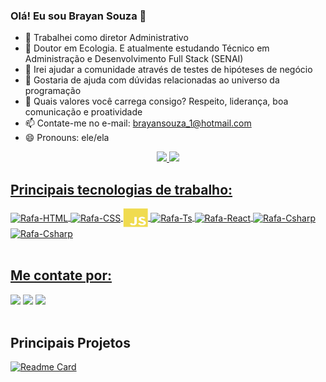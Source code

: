 ### Olá! Eu sou Brayan Souza 👋



- 🔭 Trabalhei como diretor Administrativo
- 🌱 Doutor em Ecologia. E atualmente estudando Técnico em Administração e Desenvolvimento Full Stack (SENAI)
- 👯 Irei ajudar a comunidade através de testes de hipóteses de negócio
- 🤔 Gostaria de ajuda com dúvidas relacionadas ao universo da programação
- 💬 Quais valores você carrega consigo? Respeito, liderança, boa comunicação e proatividade 
- 📫 Contate-me no e-mail: brayansouza_1@hotmail.com
- 😄 Pronouns: ele/ela

<div align="center">
  <a href="https://github.com/Brayan-sant">
  <img height="180em" src="https://github-readme-stats.vercel.app/api?username=Brayan-sant&show_icons=true&theme=merko&include_all_commits=true&count_private=true"/>
  <img height="180em" src="https://github-readme-stats.vercel.app/api/top-langs/?username=Brayan-sant&layout=compact&langs_count=7&theme=dark"/>
    </div>
    
## Principais tecnologias de trabalho:

<div style="display: inline_block">
  <img align="center" alt="Rafa-HTML" height="30" width="40" src="https://cdn.jsdelivr.net/gh/devicons/devicon/icons/javascript/javascript-original.svg">
  <img align="center" alt="Rafa-CSS" height="30" width="40" src="https://cdn.jsdelivr.net/gh/devicons/devicon/icons/canva/canva-original.svg">
  <img align="center" alt="Rafa-Js" height="30" width="40" src="https://raw.githubusercontent.com/devicons/devicon/master/icons/javascript/javascript-plain.svg">
  <img align="center" alt="Rafa-Ts" height="30" width="40" src="https://cdn.jsdelivr.net/gh/devicons/devicon/icons/rstudio/rstudio-original.svg">
  <img align="center" alt="Rafa-React" height="30" width="40" src="https://cdn.jsdelivr.net/gh/devicons/devicon/icons/java/java-original-wordmark.svg">
  <img align="center" alt="Rafa-Csharp" height="30" width="40" src="https://cdn.jsdelivr.net/gh/devicons/devicon/icons/angularjs/angularjs-original.svg">
  <img align="center" alt="Rafa-Csharp" height="30" width="40" src="https://icongr.am/devicon/csharp-original.svg?size=128&color=currentColor">
</div>

  <br>
  
  ## Me contate por:
  
<div>
  <a href="https://instagram.com/petrick.bs/" target="_blank"><img src="https://img.shields.io/badge/-Instagram-%23E4405F?style=for-the-badge&logo=instagram&logoColor=white" target="_blank"></a>
 	<a href = "https://web.facebook.com/brayan.souza.31/"><img src="https://img.shields.io/badge/Facebook-1877F2?style=for-the-badge&logo=facebook&logoColor=white"></a>
  <a href="https://www.linkedin.com/in/brayan-souza-5ab83b187/" target="_blank"><img src="https://img.shields.io/badge/-LinkedIn-%230077B5?style=for-the-badge&logo=linkedin&logoColor=white" target="_blank"></a> 
  </div>
  <br>
  
## Principais Projetos
  
  [![Readme Card](https://github-readme-stats.vercel.app/api/pin/?username=Brayan-sant&repo=E-commerce-Games-SENAI)](https://github.com/Brayan-sant/E-commerce-Games-SENAI)
